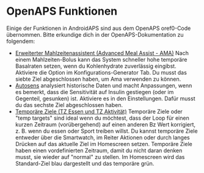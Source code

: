# OpenAPS Funktionen

Einige der Funktionen in AndroidAPS sind aus dem OpenAPS oref0-Code übernommen. Bitte erkundige dich in der OpenAPS-Dokumentation zu folgendem:

* [Erweiterter Mahlzeitenassistent (Advanced Meal Assist - AMA)](http://openaps.readthedocs.io/en/latest/docs/walkthrough/phase-4/advanced-features.html#advanced-meal-assist-or-ama) Nach einem Mahlzeiten-Bolus kann das System schneller hohe temporäre Basalraten setzen, wenn du Kohlenhydrate zuverlässig eingibst. Aktiviere die Option im Konfigurations-Generator Tab. Du musst das siebte Ziel abgeschlossen haben, um Ama verwenden zu können.
* [Autosens](http://openaps.readthedocs.io/en/latest/docs/walkthrough/phase-4/advanced-features.html#auto-sensitivity-mode) analysiert historische Daten und macht Anpassungen, wenn es bemerkt, dass die Sensitivität auf Insulin gestiegen (oder im Gegenteil, gesunken) ist. Aktiviere es in den Einstellungen. Dafür musst du das sechste Ziel abgeschlossen haben.
* [Temporäre Ziele (TZ Essen und TZ Aktivität)](http://openaps.readthedocs.io/en/latest/docs/walkthrough/phase-4/advanced-features.html#eating-soon-and-activity-mode-temporary-targets) Temporäre Ziele oder "temp targets" sind ideal wenn du möchtest, dass der Loop für einen kurzen Zeitraum (vorübergehend) auf einen anderen Bz Wert korrigiert, z. B. wenn du essen oder Sport treiben willst. Du kannst temporäre Ziele entweder über die Smartwatch, im Reiter Aktionen oder durch langes Drücken auf das aktuelle Ziel im Homescreen setzen. Temporäre Ziele haben einen vordefinierten Zeitraum, damit du nicht daran denken musst, sie wieder auf "normal" zu stellen. Im Homescreen wird das Standard-Ziel blau dargestellt und das temporäre grün.